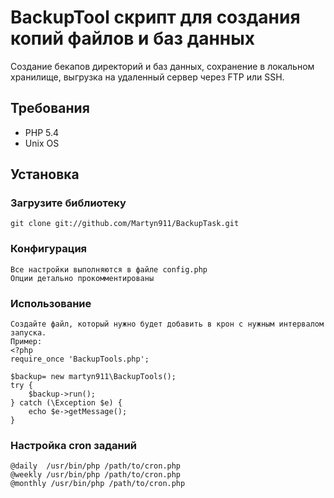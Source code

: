 # BackupTool скрипт для создания копий файлов и баз данных

Создание бекапов директорий и баз данных, сохранение в локальном хранилище, выгрузка на удаленный сервер через FTP или SSH.

## Требования

 * PHP 5.4
 * Unix OS

## Установка

### Загрузите библиотеку

    git clone git://github.com/Martyn911/BackupTask.git

### Конфигурация

    Все настройки выполняются в файле config.php
    Опции детально прокомментированы

### Использование

    Создайте файл, который нужно будет добавить в крон с нужным интервалом запуска.
    Пример:
    <?php
    require_once 'BackupTools.php';

    $backup= new martyn911\BackupTools();
    try {
        $backup->run();
    } catch (\Exception $e) {
        echo $e->getMessage();
    }


### Настройка cron заданий

    @daily  /usr/bin/php /path/to/cron.php
    @weekly /usr/bin/php /path/to/cron.php
    @monthly /usr/bin/php /path/to/cron.php